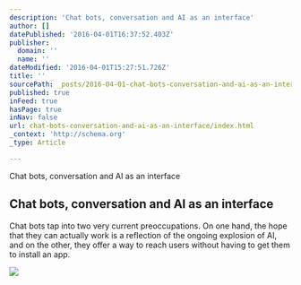 ```yaml
---
description: 'Chat bots, conversation and AI as an interface'
author: []
datePublished: '2016-04-01T16:37:52.403Z'
publisher:
  domain: ''
  name: ''
dateModified: '2016-04-01T15:27:51.726Z'
title: ''
sourcePath: _posts/2016-04-01-chat-bots-conversation-and-ai-as-an-interface.md
published: true
inFeed: true
hasPage: true
inNav: false
url: chat-bots-conversation-and-ai-as-an-interface/index.html
_context: 'http://schema.org'
_type: Article

---
```

Chat bots, conversation and AI as an interface

<article style=""><h1>Chat bots, conversation and AI as an interface</h1><p>Chat bots tap into two very current preoccupations. On one hand, the hope that they can actually work is a reflection of the ongoing explosion of AI, and on the other, they offer a way to reach users without having to get them to install an app.</p><img src="http://static1.squarespace.com/static/50363cf324ac8e905e7df861/t/56fc77e21d07c0c07dec5016/1459386365255/?format=1000w" /></article>